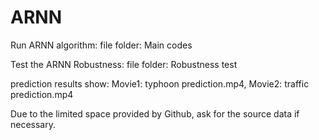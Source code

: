 # ARNN

Run ARNN algorithm:
file folder: Main codes

Test the ARNN Robustness:
file folder: Robustness test

prediction results show:
Movie1: typhoon prediction.mp4, 
Movie2: traffic prediction.mp4


Due to the limited space provided by Github, ask for the source data if necessary.
